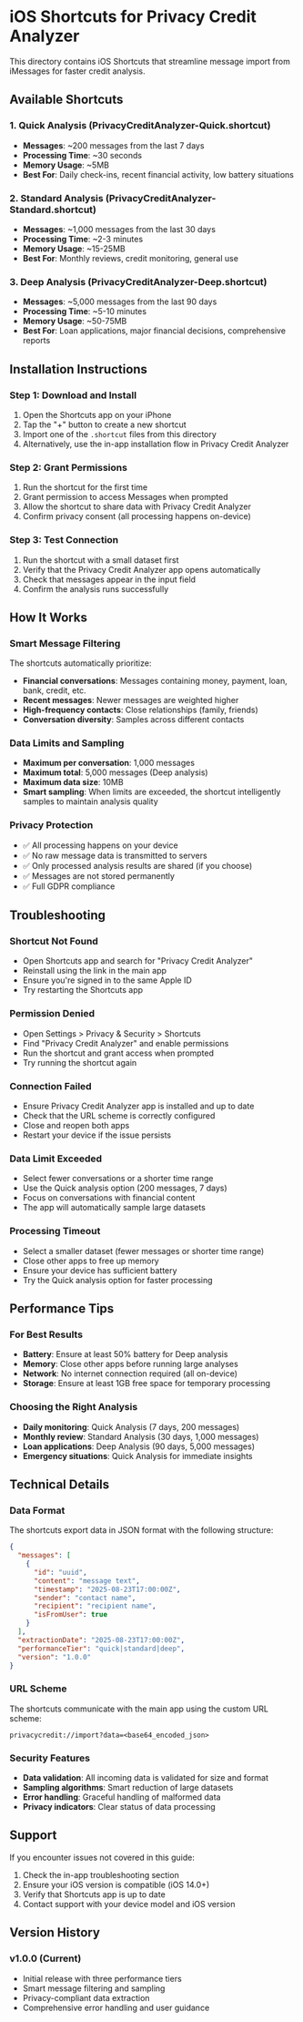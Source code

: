 # iOS Shortcuts for Privacy Credit Analyzer

This directory contains iOS Shortcuts that streamline message import from iMessages for faster credit analysis.

## Available Shortcuts

### 1. Quick Analysis (PrivacyCreditAnalyzer-Quick.shortcut)
- **Messages**: ~200 messages from the last 7 days
- **Processing Time**: ~30 seconds
- **Memory Usage**: ~5MB
- **Best For**: Daily check-ins, recent financial activity, low battery situations

### 2. Standard Analysis (PrivacyCreditAnalyzer-Standard.shortcut)
- **Messages**: ~1,000 messages from the last 30 days
- **Processing Time**: ~2-3 minutes
- **Memory Usage**: ~15-25MB
- **Best For**: Monthly reviews, credit monitoring, general use

### 3. Deep Analysis (PrivacyCreditAnalyzer-Deep.shortcut)
- **Messages**: ~5,000 messages from the last 90 days
- **Processing Time**: ~5-10 minutes
- **Memory Usage**: ~50-75MB
- **Best For**: Loan applications, major financial decisions, comprehensive reports

## Installation Instructions

### Step 1: Download and Install
1. Open the Shortcuts app on your iPhone
2. Tap the "+" button to create a new shortcut
3. Import one of the `.shortcut` files from this directory
4. Alternatively, use the in-app installation flow in Privacy Credit Analyzer

### Step 2: Grant Permissions
1. Run the shortcut for the first time
2. Grant permission to access Messages when prompted
3. Allow the shortcut to share data with Privacy Credit Analyzer
4. Confirm privacy consent (all processing happens on-device)

### Step 3: Test Connection
1. Run the shortcut with a small dataset first
2. Verify that the Privacy Credit Analyzer app opens automatically
3. Check that messages appear in the input field
4. Confirm the analysis runs successfully

## How It Works

### Smart Message Filtering
The shortcuts automatically prioritize:
- **Financial conversations**: Messages containing money, payment, loan, bank, credit, etc.
- **Recent messages**: Newer messages are weighted higher
- **High-frequency contacts**: Close relationships (family, friends)
- **Conversation diversity**: Samples across different contacts

### Data Limits and Sampling
- **Maximum per conversation**: 1,000 messages
- **Maximum total**: 5,000 messages (Deep analysis)
- **Maximum data size**: 10MB
- **Smart sampling**: When limits are exceeded, the shortcut intelligently samples to maintain analysis quality

### Privacy Protection
- ✅ All processing happens on your device
- ✅ No raw message data is transmitted to servers
- ✅ Only processed analysis results are shared (if you choose)
- ✅ Messages are not stored permanently
- ✅ Full GDPR compliance

## Troubleshooting

### Shortcut Not Found
- Open Shortcuts app and search for "Privacy Credit Analyzer"
- Reinstall using the link in the main app
- Ensure you're signed in to the same Apple ID
- Try restarting the Shortcuts app

### Permission Denied
- Open Settings > Privacy & Security > Shortcuts
- Find "Privacy Credit Analyzer" and enable permissions
- Run the shortcut and grant access when prompted
- Try running the shortcut again

### Connection Failed
- Ensure Privacy Credit Analyzer app is installed and up to date
- Check that the URL scheme is correctly configured
- Close and reopen both apps
- Restart your device if the issue persists

### Data Limit Exceeded
- Select fewer conversations or a shorter time range
- Use the Quick analysis option (200 messages, 7 days)
- Focus on conversations with financial content
- The app will automatically sample large datasets

### Processing Timeout
- Select a smaller dataset (fewer messages or shorter time range)
- Close other apps to free up memory
- Ensure your device has sufficient battery
- Try the Quick analysis option for faster processing

## Performance Tips

### For Best Results
- **Battery**: Ensure at least 50% battery for Deep analysis
- **Memory**: Close other apps before running large analyses
- **Network**: No internet connection required (all on-device)
- **Storage**: Ensure at least 1GB free space for temporary processing

### Choosing the Right Analysis
- **Daily monitoring**: Quick Analysis (7 days, 200 messages)
- **Monthly review**: Standard Analysis (30 days, 1,000 messages)
- **Loan applications**: Deep Analysis (90 days, 5,000 messages)
- **Emergency situations**: Quick Analysis for immediate insights

## Technical Details

### Data Format
The shortcuts export data in JSON format with the following structure:
```json
{
  "messages": [
    {
      "id": "uuid",
      "content": "message text",
      "timestamp": "2025-08-23T17:00:00Z",
      "sender": "contact name",
      "recipient": "recipient name",
      "isFromUser": true
    }
  ],
  "extractionDate": "2025-08-23T17:00:00Z",
  "performanceTier": "quick|standard|deep",
  "version": "1.0.0"
}
```

### URL Scheme
The shortcuts communicate with the main app using the custom URL scheme:
```
privacycredit://import?data=<base64_encoded_json>
```

### Security Features
- **Data validation**: All incoming data is validated for size and format
- **Sampling algorithms**: Smart reduction of large datasets
- **Error handling**: Graceful handling of malformed data
- **Privacy indicators**: Clear status of data processing

## Support

If you encounter issues not covered in this guide:
1. Check the in-app troubleshooting section
2. Ensure your iOS version is compatible (iOS 14.0+)
3. Verify that Shortcuts app is up to date
4. Contact support with your device model and iOS version

## Version History

### v1.0.0 (Current)
- Initial release with three performance tiers
- Smart message filtering and sampling
- Privacy-compliant data extraction
- Comprehensive error handling and user guidance